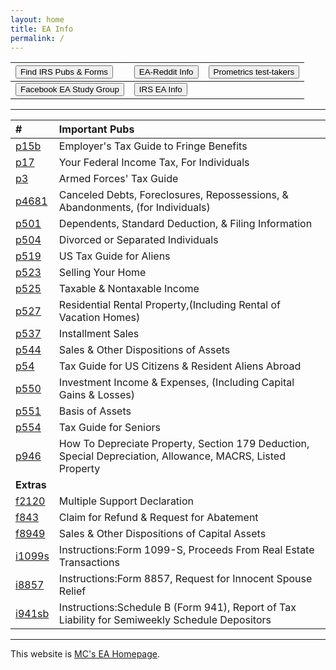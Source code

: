 ```yaml
---
layout: home
title: EA Info
permalink: /
---
```


<script>
function buttonEA() { window.open("https://www.irs.gov/tax-professionals/enrolled-agents"); }
function buttonForms() { window.open("https://www.irs.gov/forms-instructions"); }
function buttonReddit() { window.open("https://www.reddit.com/r/enrolledagent/"); }
function buttonFB() { window.open("https://www.facebook.com/groups/eastudygroup"); }
function buttonPM() { window.open("https://www.prometric.com/test-takers/search/irs"); }
</script>

| <button onclick="buttonForms()">Find IRS Pubs & Forms</button> | <button onclick="buttonReddit()">EA-Reddit Info</button> | <button onclick="buttonPM()">Prometrics test-takers</button> |
|:-|:-|:-
|  <button onclick="buttonFB()">Facebook EA Study Group</button> | <button onclick="buttonEA()">IRS EA Info</button> |

---

| # | **Important Pubs** |
|:--|:--|
| [p15b](/ea/pmd/view.p15b) | Employer's Tax Guide to Fringe Benefits |
| [p17](/ea/pmd/view.p17) | Your Federal Income Tax, For Individuals |
| [p3](/ea/pmd/view.p3) | Armed Forces' Tax Guide |
| [p4681](/ea/pmd/view.p4681) | Canceled Debts, Foreclosures, Repossessions, & Abandonments, (for Individuals) |
| [p501](/ea/pmd/view.p501) | Dependents, Standard Deduction, & Filing Information |
| [p504](/ea/pmd/view.p504) | Divorced or Separated Individuals |
| [p519](/ea/pmd/view.p519) | US Tax Guide for Aliens |
| [p523](/ea/pmd/view.p523) | Selling Your Home |
| [p525](/ea/pmd/view.p525) | Taxable & Nontaxable  Income |
| [p527](/ea/pmd/view.p527) | Residential Rental Property,(Including Rental of Vacation Homes) |
| [p537](/ea/pmd/view.p537) | Installment Sales |
| [p544](/ea/pmd/view.p544) | Sales & Other  Dispositions of  Assets |
| [p54](/ea/pmd/view.p54) | Tax Guide for US Citizens & Resident Aliens Abroad |
| [p550](/ea/pmd/view.p550) | Investment Income & Expenses, (Including Capital Gains & Losses)  |
| [p551](/ea/pmd/view.p551) | Basis of Assets |
| [p554](/ea/pmd/view.p554) | Tax Guide for Seniors |
| [p946](/ea/pmd/view.p946) | How To Depreciate Property, Section 179 Deduction, Special Depreciation, Allowance, MACRS, Listed Property |
| **Extras** ||
| [f2120](/ea/pmd/view.f2120) | Multiple Support Declaration |
| [f843](/ea/pmd/view.f843) | Claim for Refund & Request for Abatement |
| [f8949](/ea/pmd/view.f8949) | Sales & Other Dispositions of Capital Assets |
| [i1099s](/ea/pmd/view.i1099s) | Instructions:Form 1099-S, Proceeds From Real Estate Transactions |
| [i8857](/ea/pmd/view.i8857) | Instructions:Form 8857,  Request for Innocent Spouse Relief |
| [i941sb](/ea/pmd/view.i941sb) | Instructions:Schedule B (Form 941), Report of Tax Liability for Semiweekly Schedule Depositors |

---

This website is [MC's EA Homepage](https://mcc-us.github.io/ea/).
